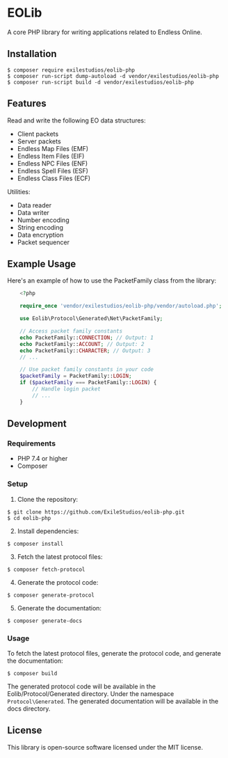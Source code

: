# EOLib

A core PHP library for writing applications related to Endless Online.

## Installation

```console
$ composer require exilestudios/eolib-php
$ composer run-script dump-autoload -d vendor/exilestudios/eolib-php
$ composer run-script build -d vendor/exilestudios/eolib-php
```

## Features

Read and write the following EO data structures:

- Client packets
- Server packets
- Endless Map Files (EMF)
- Endless Item Files (EIF)
- Endless NPC Files (ENF)
- Endless Spell Files (ESF)
- Endless Class Files (ECF)

Utilities:

- Data reader
- Data writer
- Number encoding
- String encoding
- Data encryption
- Packet sequencer

## Example Usage
Here's an example of how to use the PacketFamily class from the library:
```php
    <?php

    require_once 'vendor/exilestudios/eolib-php/vendor/autoload.php';

    use Eolib\Protocol\Generated\Net\PacketFamily;

    // Access packet family constants
    echo PacketFamily::CONNECTION; // Output: 1
    echo PacketFamily::ACCOUNT; // Output: 2
    echo PacketFamily::CHARACTER; // Output: 3
    // ...

    // Use packet family constants in your code
    $packetFamily = PacketFamily::LOGIN;
    if ($packetFamily === PacketFamily::LOGIN) {
        // Handle login packet
        // ...
    }
```

## Development

### Requirements

- PHP 7.4 or higher
- Composer

### Setup

1. Clone the repository:
```console
$ git clone https://github.com/ExileStudios/eolib-php.git
$ cd eolib-php
```

2. Install dependencies:
```console
$ composer install
```

3. Fetch the latest protocol files:
```console
$ composer fetch-protocol
```

4. Generate the protocol code:
```console
$ composer generate-protocol
```

5. Generate the documentation:
```console
$ composer generate-docs
```

### Usage

To fetch the latest protocol files, generate the protocol code, and generate the documentation:
```console
$ composer build
```
The generated protocol code will be available in the Eolib/Protocol/Generated directory. Under the namespace `Protocol\Generated`.
The generated documentation will be available in the docs directory.

## License
This library is open-source software licensed under the MIT license.